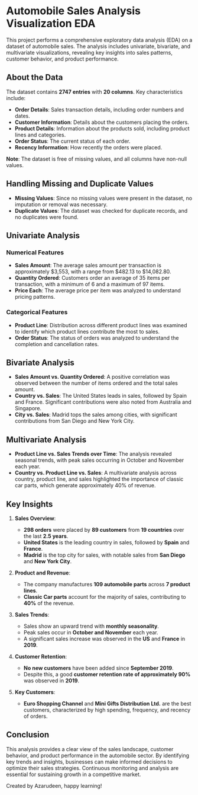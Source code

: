 # Automobile Sales Analysis Visualization EDA

This project performs a comprehensive exploratory data analysis (EDA) on a dataset of automobile sales. The analysis includes univariate, bivariate, and multivariate visualizations, revealing key insights into sales patterns, customer behavior, and product performance.

## About the Data

The dataset contains **2747 entries** with **20 columns**. Key characteristics include:

- **Order Details**: Sales transaction details, including order numbers and dates.
- **Customer Information**: Details about the customers placing the orders.
- **Product Details**: Information about the products sold, including product lines and categories.
- **Order Status**: The current status of each order.
- **Recency Information**: How recently the orders were placed.

**Note**: The dataset is free of missing values, and all columns have non-null values.

## Handling Missing and Duplicate Values

- **Missing Values**: Since no missing values were present in the dataset, no imputation or removal was necessary.
- **Duplicate Values**: The dataset was checked for duplicate records, and no duplicates were found.

## Univariate Analysis

### Numerical Features

- **Sales Amount**: The average sales amount per transaction is approximately \$3,553, with a range from \$482.13 to \$14,082.80.
- **Quantity Ordered**: Customers order an average of 35 items per transaction, with a minimum of 6 and a maximum of 97 items.
- **Price Each**: The average price per item was analyzed to understand pricing patterns.

### Categorical Features

- **Product Line**: Distribution across different product lines was examined to identify which product lines contribute the most to sales.
- **Order Status**: The status of orders was analyzed to understand the completion and cancellation rates.

## Bivariate Analysis

- **Sales Amount vs. Quantity Ordered**: A positive correlation was observed between the number of items ordered and the total sales amount.
- **Country vs. Sales**: The United States leads in sales, followed by Spain and France. Significant contributions were also noted from Australia and Singapore.
- **City vs. Sales**: Madrid tops the sales among cities, with significant contributions from San Diego and New York City.

## Multivariate Analysis

- **Product Line vs. Sales Trends over Time**: The analysis revealed seasonal trends, with peak sales occurring in October and November each year.
- **Country vs. Product Line vs. Sales**: A multivariate analysis across country, product line, and sales highlighted the importance of classic car parts, which generate approximately 40% of revenue.

## Key Insights

1. **Sales Overview**:
   - **298 orders** were placed by **89 customers** from **19 countries** over the last **2.5 years**.
   - **United States** is the leading country in sales, followed by **Spain** and **France**.
   - **Madrid** is the top city for sales, with notable sales from **San Diego** and **New York City**.

2. **Product and Revenue**:
   - The company manufactures **109 automobile parts** across **7 product lines**.
   - **Classic Car parts** account for the majority of sales, contributing to **40%** of the revenue.

3. **Sales Trends**:
   - Sales show an upward trend with **monthly seasonality**.
   - Peak sales occur in **October and November** each year.
   - A significant sales increase was observed in the **US** and **France** in **2019**.

4. **Customer Retention**:
   - **No new customers** have been added since **September 2019**.
   - Despite this, a good **customer retention rate of approximately 90%** was observed in **2019**.

5. **Key Customers**:
   - **Euro Shopping Channel** and **Mini Gifts Distribution Ltd.** are the best customers, characterized by high spending, frequency, and recency of orders.

## Conclusion

This analysis provides a clear view of the sales landscape, customer behavior, and product performance in the automobile sector. By identifying key trends and insights, businesses can make informed decisions to optimize their sales strategies. Continuous monitoring and analysis are essential for sustaining growth in a competitive market.

Created by Azarudeen, happy learning!

